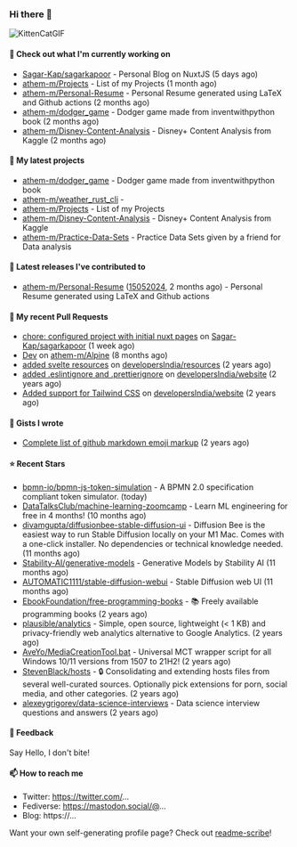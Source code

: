 ### Hi there 👋

![KittenCatGIF](https://github.com/darth-mnv/darth-mnv/assets/18483618/115903c7-8f0c-4aca-8919-4db2322818e9)  


#### 👷 Check out what I'm currently working on

- [Sagar-Kap/sagarkapoor](https://github.com/Sagar-Kap/sagarkapoor) - Personal Blog on NuxtJS (5 days ago)
- [athem-m/Projects](https://github.com/athem-m/Projects) - List of my Projects (1 month ago)
- [athem-m/Personal-Resume](https://github.com/athem-m/Personal-Resume) - Personal Resume generated using LaTeX and Github actions (2 months ago)
- [athem-m/dodger_game](https://github.com/athem-m/dodger_game) - Dodger game made from inventwithpython book (2 months ago)
- [athem-m/Disney-Content-Analysis](https://github.com/athem-m/Disney-Content-Analysis) - Disney&#43; Content Analysis from Kaggle (2 months ago)

#### 🌱 My latest projects

- [athem-m/dodger_game](https://github.com/athem-m/dodger_game) - Dodger game made from inventwithpython book
- [athem-m/weather_rust_cli](https://github.com/athem-m/weather_rust_cli) - 
- [athem-m/Projects](https://github.com/athem-m/Projects) - List of my Projects
- [athem-m/Disney-Content-Analysis](https://github.com/athem-m/Disney-Content-Analysis) - Disney&#43; Content Analysis from Kaggle
- [athem-m/Practice-Data-Sets](https://github.com/athem-m/Practice-Data-Sets) - Practice Data Sets given by a friend for Data analysis

#### 🔭 Latest releases I've contributed to

- [athem-m/Personal-Resume](https://github.com/athem-m/Personal-Resume) ([15052024](https://github.com/athem-m/Personal-Resume/releases/tag/15052024), 2 months ago) - Personal Resume generated using LaTeX and Github actions

#### 🔨 My recent Pull Requests

- [chore: configured project with initial nuxt pages](https://github.com/Sagar-Kap/sagarkapoor/pull/160) on [Sagar-Kap/sagarkapoor](https://github.com/Sagar-Kap/sagarkapoor) (1 week ago)
- [Dev](https://github.com/athem-m/Alpine/pull/3) on [athem-m/Alpine](https://github.com/athem-m/Alpine) (8 months ago)
- [added svelte resources](https://github.com/developersIndia/resources/pull/35) on [developersIndia/resources](https://github.com/developersIndia/resources) (2 years ago)
- [added .eslintignore and .prettierignore](https://github.com/developersIndia/website/pull/77) on [developersIndia/website](https://github.com/developersIndia/website) (2 years ago)
- [Added support for Tailwind CSS](https://github.com/developersIndia/website/pull/70) on [developersIndia/website](https://github.com/developersIndia/website) (2 years ago)

#### 📓 Gists I wrote

- [Complete list of github markdown emoji markup](https://gist.github.com/3b8d8fd538581d12f435e809166c1cce) (2 years ago)

#### ⭐ Recent Stars

- [bpmn-io/bpmn-js-token-simulation](https://github.com/bpmn-io/bpmn-js-token-simulation) - A BPMN 2.0 specification compliant token simulator. (today)
- [DataTalksClub/machine-learning-zoomcamp](https://github.com/DataTalksClub/machine-learning-zoomcamp) - Learn ML engineering for free in 4 months! (10 months ago)
- [divamgupta/diffusionbee-stable-diffusion-ui](https://github.com/divamgupta/diffusionbee-stable-diffusion-ui) - Diffusion Bee is the easiest way to run Stable Diffusion locally on your M1 Mac. Comes with a one-click installer. No dependencies or technical knowledge needed. (11 months ago)
- [Stability-AI/generative-models](https://github.com/Stability-AI/generative-models) - Generative Models by Stability AI (11 months ago)
- [AUTOMATIC1111/stable-diffusion-webui](https://github.com/AUTOMATIC1111/stable-diffusion-webui) - Stable Diffusion web UI (11 months ago)
- [EbookFoundation/free-programming-books](https://github.com/EbookFoundation/free-programming-books) - :books: Freely available programming books (2 years ago)
- [plausible/analytics](https://github.com/plausible/analytics) - Simple, open source, lightweight (&lt; 1 KB) and privacy-friendly web analytics alternative to Google Analytics. (2 years ago)
- [AveYo/MediaCreationTool.bat](https://github.com/AveYo/MediaCreationTool.bat) - Universal MCT wrapper script for all Windows 10/11 versions from 1507 to 21H2! (2 years ago)
- [StevenBlack/hosts](https://github.com/StevenBlack/hosts) - 🔒 Consolidating and extending hosts files from several well-curated sources. Optionally pick extensions for porn, social media, and other categories. (2 years ago)
- [alexeygrigorev/data-science-interviews](https://github.com/alexeygrigorev/data-science-interviews) - Data science interview questions and answers (2 years ago)


#### 💬 Feedback

Say Hello, I don't bite!

#### 📫 How to reach me

- Twitter: https://twitter.com/...
- Fediverse: https://mastodon.social/@...
- Blog: https://...

Want your own self-generating profile page? Check out [readme-scribe](https://github.com/muesli/readme-scribe)!


